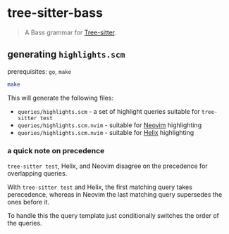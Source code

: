 # tree-sitter-bass

> A Bass grammar for [Tree-sitter](https://tree-sitter.github.io).

## generating `highlights.scm`

prerequisites: `go`, `make`

```sh
make
```

This will generate the following files:

* `queries/highlights.scm` - a set of highlight queries suitable for `tree-sitter test`
* `queries/highlights.scm.nvim` - suitable for [Neovim] highlighting
* `queries/highlights.scm.nvim` - suitable for [Helix] highlighting

### a quick note on precedence

`tree-sitter test`, Helix, and Neovim disagree on the precedence for
overlapping queries.

With `tree-sitter test` and Helix, the first matching query takes perecedence,
whereas in Neovim the last matching query supersedes the ones before it.

To handle this the query template just conditionally switches the order of
the queries.

[Tree-sitter]: https://tree-sitter.github.io/tree-sitter
[Neovim]: https://github.com/neovim/neovim
[Helix]: https://github.com/helix-editor/helix
